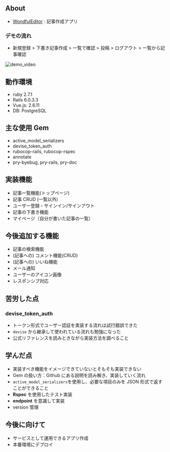 ## About

- [WondfulEditor](https://k-wonderful-editor.herokuapp.com) : 記事作成アプリ


### デモの流れ

- 新規登録 > 下書き記事作成 > 一覧で確認 > 投稿 > ログアウト > 一覧から記事確認

![demo_video](https://user-images.githubusercontent.com/34918376/103399589-13366e80-4b85-11eb-8a59-72a3e5126a3e.gif)

## 動作環境

- ruby 2.7.1
- Rails 6.0.3.3
- Vue.js: 2.6.11
- DB: PostgreSQL

## 主な使用 Gem

- active_model_serializers
- devise_token_auth
- rubocop-rails, rubocop-rspec
- annotate
- pry-byebug, pry-rails, pry-doc

## 実装機能

- 記事一覧機能(トップページ)
- 記事 CRUD (一覧以外)
- ユーザー登録・サインイン/サインアウト
- 記事の下書き機能
- マイページ（自分が書いた記事の一覧）

## 今後追加する機能

- 記事の検索機能
- (記事への) コメント機能(CRUD)
- (記事への) いいね機能
- メール通知
- ユーザーのアイコン画像
- レスポンシブ対応

## 苦労した点

### devise_token_auth

- トークン形式でユーザー認証を実装する流れは試行錯誤できた
- `devise` から継承して使われている流れも勉強になった
- 公式リファレンスを読みときながら実装方法を調べること

## 学んだ点

- 実装すべき機能をイメージできていないとそもそも実装できない
- Gem の扱い方：Github にある説明を読み解き、実装していく流れ
- `active_model_serializers`を使用し、必要な項目のみを JSON 形式で返すことができること
- **Rspec** を使用したテスト実装
- **endpoint** を意識して実装
- version 管理

## 今後に向けて

- サービスとして運用できるアプリ作成
- 本番環境にデプロイ
